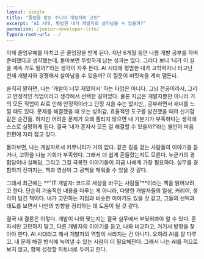 ```yaml
---
layout: single
title: "졸업을 앞둔 주니어 개발자의 고민"
excerpt: "AI 시대, 평범한 내가 개발자로 살아남을 수 있을까?"
permalink: /junior-developer-life/
Typora-root-url: ../
---
```


이제 졸업유예를 마치고 곧 졸업장을 받게 된다. 지난 6개월 동안 나름 개발 공부를 하며 준비했다고 생각했는데, 돌아보면 뚜렷하게 남는 성과는 없다. 그러다 보니 ‘내가 이 길을 계속 가도 될까?’라는 생각이 자주 든다. AI 시대에 평범한 내가 고학력자나 타고난 천재 개발자와 경쟁해서 살아남을 수 있을까? 이 질문이 머릿속을 계속 맴돈다.

솔직히 말하면, 나는 ‘개발이 너무 재밌어서’ 하는 타입은 아니다. 그냥 전공이라서, 그리고 안정적인 직업이라고 생각해서 선택한 길이었다. 물론 지금은 개발자뿐만 아니라 거의 모든 직업이 AI로 인해 안정적이라고 단정 지을 수는 없지만,, 공부하면서 재미를 느낄 때도 있다. 문제를 해결했을 때 오는 성취감, 효율적인 도구를 발견했을 때의 신기함 같은 순간들. 하지만 어려운 문제가 오래 풀리지 않으면 내 기본기가 부족하다는 생각에 스스로 실망하게 된다. 결국 ‘내가 혼자서 모든 걸 해결할 수 있을까?’라는 불안이 마음 한편에 자리 잡고 있다.

돌아보면, 나는 개발자로서 커뮤니티가 거의 없다. 같은 길을 걷는 사람들의 이야기를 듣거나, 고민을 나눌 기회가 부족했다. 그래서 더 쉽게 흔들렸는지도 모른다. 누군가의 경험담이나 실패담, 그리고 그걸 극복한 이야기들이 지금 나에게 가장 필요하다. 실무를 경험하기 전까지는, 책과 영상이 그 공백을 메워줄 수 있을 것 같다.

그래서 최근에는 **"IT 개발자: 코드로 세상을 바꾸는 사람들"**이라는 책을 읽어보려고 한다. 단순히 기술적인 내용을 다루는 게 아니라, 다양한 개발자들의 일상, 커리어, 생각이 담긴 책이다. 내가 고민하는 지점과 비슷한 이야기도 있을 것 같고, 그들의 선택과 태도를 보면서 나만의 방향을 정리하는 데 도움이 될 것 같다.

결국 내 결론은 이렇다. 개발이 나와 맞는지는 결국 실무에서 부딪혀봐야 알 수 있다. 혼자서만 고민하지 말고, 다른 개발자의 이야기를 듣고, 나와 비교하고, 거기서 방향을 찾아야 한다. AI 시대라고 해서 개발자의 역할이 사라지는 건 아니다. 오히려 AI를 잘 다루고, 내 문제 해결 방식에 녹여낼 수 있는 사람이 더 필요해진다. 그래서 나는 AI를 적으로 보지 않고, 함께 성장할 파트너로 두려고 한다.
